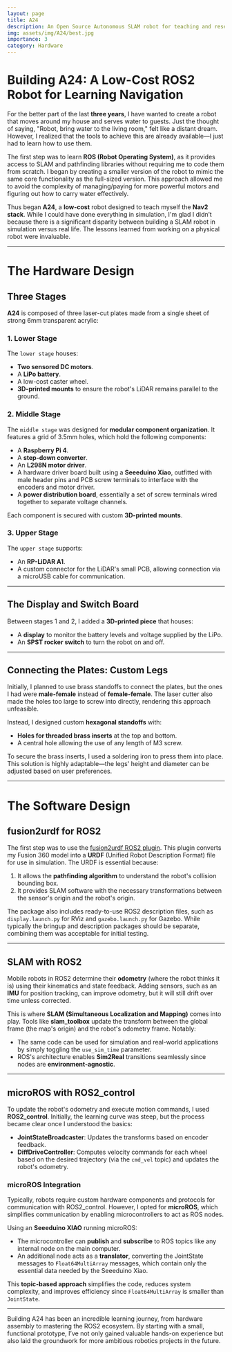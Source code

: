 ```yaml
---
layout: page
title: A24
description: An Open Source Autonomous SLAM robot for teaching and research based on ROS2, Nav2 and slam_toolbox
img: assets/img/A24/best.jpg
importance: 3
category: Hardware 
---
```


# Building A24: A Low-Cost ROS2 Robot for Learning Navigation

For the better part of the last **three years**, I have wanted to create a robot that moves around my house and serves water to guests. Just the thought of saying, "Robot, bring water to the living room," felt like a distant dream. However, I realized that the tools to achieve this are already available—I just had to learn how to use them. 

The first step was to learn **ROS (Robot Operating System)**, as it provides access to SLAM and pathfinding libraries without requiring me to code them from scratch. I began by creating a smaller version of the robot to mimic the same core functionality as the full-sized version. This approach allowed me to avoid the complexity of managing/paying for more powerful motors and figuring out how to carry water effectively.

Thus began **A24**, a **low-cost** robot designed to teach myself the **Nav2 stack**. While I could have done everything in simulation, I'm glad I didn’t because there is a significant disparity between building a SLAM robot in simulation versus real life. The lessons learned from working on a physical robot were invaluable.

---

# The Hardware Design

## **Three Stages**

**A24** is composed of three laser-cut plates made from a single sheet of strong 6mm transparent acrylic:

### **1. Lower Stage**
The `lower stage` houses:
- **Two sensored DC motors**.
- A **LiPo battery**.
- A low-cost caster wheel.
- **3D-printed mounts** to ensure the robot's LiDAR remains parallel to the ground.

### **2. Middle Stage**
The `middle stage` was designed for **modular component organization**. It features a grid of 3.5mm holes, which hold the following components:
- A **Raspberry Pi 4**.
- A **step-down converter**.
- An **L298N motor driver**.
- A hardware driver board built using a **Seeeduino Xiao**, outfitted with male header pins and PCB screw terminals to interface with the encoders and motor driver.
- A **power distribution board**, essentially a set of screw terminals wired together to separate voltage channels.

Each component is secured with custom **3D-printed mounts**.

### **3. Upper Stage**
The `upper stage` supports:
- An **RP-LiDAR A1**.
- A custom connector for the LiDAR's small PCB, allowing connection via a microUSB cable for communication.

---

## **The Display and Switch Board**
Between stages 1 and 2, I added a **3D-printed piece** that houses:
- A **display** to monitor the battery levels and voltage supplied by the LiPo.
- An **SPST rocker switch** to turn the robot on and off.

---

## **Connecting the Plates: Custom Legs**
Initially, I planned to use brass standoffs to connect the plates, but the ones I had were **male-female** instead of **female-female**. The laser cutter also made the holes too large to screw into directly, rendering this approach unfeasible. 

Instead, I designed custom **hexagonal standoffs** with:
- **Holes for threaded brass inserts** at the top and bottom.
- A central hole allowing the use of any length of M3 screw.

To secure the brass inserts, I used a soldering iron to press them into place. This solution is highly adaptable—the legs' height and diameter can be adjusted based on user preferences.

---

# The Software Design

## **fusion2urdf for ROS2**
The first step was to use the [fusion2urdf ROS2 plugin](https://github.com/dheena2k2/fusion2urdf-ros2). This plugin converts my Fusion 360 model into a **URDF** (Unified Robot Description Format) file for use in simulation. The URDF is essential because:
1. It allows the **pathfinding algorithm** to understand the robot's collision bounding box.
2. It provides SLAM software with the necessary transformations between the sensor's origin and the robot's origin.

The package also includes ready-to-use ROS2 description files, such as `display.launch.py` for RViz and `gazebo.launch.py` for Gazebo. While typically the bringup and description packages should be separate, combining them was acceptable for initial testing.

---

## **SLAM with ROS2**
Mobile robots in ROS2 determine their **odometry** (where the robot thinks it is) using their kinematics and state feedback. Adding sensors, such as an **IMU** for position tracking, can improve odometry, but it will still drift over time unless corrected. 

This is where **SLAM (Simultaneous Localization and Mapping)** comes into play. Tools like **slam_toolbox** update the transform between the global frame (the map's origin) and the robot's odometry frame. Notably:
- The same code can be used for simulation and real-world applications by simply toggling the `use_sim_time` parameter.
- ROS's architecture enables **Sim2Real** transitions seamlessly since nodes are **environment-agnostic**.

---

## **microROS with ROS2_control**
To update the robot's odometry and execute motion commands, I used **ROS2_control**. Initially, the learning curve was steep, but the process became clear once I understood the basics:
- **JointStateBroadcaster**: Updates the transforms based on encoder feedback.
- **DiffDriveController**: Computes velocity commands for each wheel based on the desired trajectory (via the `cmd_vel` topic) and updates the robot's odometry.

### **microROS Integration**
Typically, robots require custom hardware components and protocols for communication with ROS2_control. However, I opted for **microROS**, which simplifies communication by enabling microcontrollers to act as ROS nodes. 

Using an **Seeeduino XIAO** running microROS:
- The microcontroller can **publish** and **subscribe** to ROS topics like any internal node on the main computer.
- An additional node acts as a **translator**, converting the JointState messages to `Float64MultiArray` messages, which contain only the essential data needed by the Seeeduino Xiao.

This **topic-based approach** simplifies the code, reduces system complexity, and improves efficiency since `Float64MultiArray` is smaller than `JointState`.

---

Building A24 has been an incredible learning journey, from hardware assembly to mastering the ROS2 ecosystem. By starting with a small, functional prototype, I’ve not only gained valuable hands-on experience but also laid the groundwork for more ambitious robotics projects in the future.



<!-- For the better part of the last 3 years of my life i wanted to make a robot that moves around in my house and gives water to the guests. Just the thought of saying "robot bring water to the living room" felt like a distant dream but i realized that the tools to make this are already available and all i had to do was learn how to use them. The first step to make this was learn ROS since that gave me access to SLAM and path finding libraries without needing to code them myself. I began by making a small version of the robot that would mimic the same core functionallity as the bigger robot without the hassle of managing/paying for more powerful motors and carrying around water somehow.

Thus began A24, a as-low-cost as possible robot to teach myself the Nav2 stack. I could have done it all in simulation but im glad i didnt because there is a very large disparity between making a SLAM robot im simulation and in real life and the lessons taught were more than valuable.

# The Hardware Design
## 3 stages
A24 is composed of 3 laser cut plates cut from a single sheet of strong 6mm see through acrylic. The `lower stage` holds the 2 sensored DC motors and the LiPo battery. Attached to the plate is also a low cost castor wheel while some 3d printed mounts to make the sure the robots lidar stays parallel to the ground

The middle stage was designed to make component organizing be as modular as possible. It consists of a grid of 3.5mm holes upon which i mounted the `Raspberry Pi 4`, Step down converter , `L298N` motor driver and hardware driver board made up of a `seeduino xiao` with lots of male header pins and PCB screw terminals to interface with the encoders and motor driver. There is also a power distribution board which is just some screw terminal wired together to seperate the voltage channels. Each components was secured witha  custom 3d printed mount

The upper stage holds the RP-Lidar A1 lidar and a custom connector to attach the lidars small PCB through which you connect a microUSB capable to and communicate with the lidar

## The Display and switch board
Between stages 1 and 2 I also have a 3d printed piece that houses a display to monitor the battery levels and voltage coming through the LiPo. On the piece theres also a SPST rocker switch to turn the entire robot on and off.

## The legs to connect the plates together
Initially I planned to use brass standoffs to connect the plates together but the ones i had were male female instead of female female. I thought i could screw the male part into the laser cut part but that wasnt an option given the laster cutter made the whole too big. I think its a good thing as that wasnt a good solution and my next choice didnt require having to buy standoffs and could be modifified based on user preference.

I designed hex standoff with holes for 2 threaded brass inserts at the top and bottom and hole going straight through. The threaded brass inserts were put in place using a soldering iron keeping it firm in place. The hole going straight through meant i can use any length M3 screw i choose to. This solution is nice as the person can easily change the diamater of the legs to make them more durable or change the height depending on how far apart they want their plates to be.

# The Software Design
## fusion2urdf ros2
The first step was to use this <a href="https://github.com/dheena2k2/fusion2urdf-ros2">fusion360 plugin</a> called `fusion2urdf`. This allowed my fusion360 model of the robot to become a urdf for use in simulation and so the path finding algorithm knows my collision bounding box. Its also useful for SLAM so the software knows how the sensors origin translate to the robots origin

This package also gave me a ready to go ros2 description package containing the `display.launch.py` files and `gazebo.launch.py` files for RViz and gazebo respectively. Nrmally this should be split into 2 packages so the bringup is seperate from description but for testing purposes this was fine.


# SLAM with ROS2
Essentially mobile ROS2 robots work by using their kinematics and state feedback to obtain their odometry- where the robot thinks it is. Odometry can be improved by adding more sensors, for example doing position tracking with aan IMU however it will always drift with time unless some algorithm attempts to update where the robot thinks it is. That is SLAM. Packages like slam_toolbox update the transofrms between the newly created global frame (the maps origin) to the robots odometry (where the robot think it is). The code to do this in simulation is the same as in real life but you just have to change the use_sim_time parameter which is the beauty of ROS architecture. Sim2Real done autonamtically as the nodes are environment agnostic. They dont cae if they are in a simulation or in real life.

# microROS with ROS2 control
In order to update the robots odometry and for the robot to actually move based on the conteollers output command, I use ROS2 control. At first it took some time to get my head around it but in reality it isnt complicated. I specify 2 basic controllres in my controllers.yaml file: JointStateBroadcaster and DiffDriveController. The first updates by transofrms depending on the state of the encoders and the second finds out what commadn velocity to give each wheel depending on what my desired trajcetory is (using the cmd_vel topic). The diff drive controller also updates my odometry based on the received velocity of the wheels.

But the question is how does my microcontroller communicate with ros2_control? the typical answer would be to make a custom hardware component and have a custom protocol to send and receive data however that solution is out dated and time consuming. Instead i leveraged microROS. microROS is a ros stack dedicated to devices not powerful enough to use the full capability of ROS so its intended for microcontrollers. I wont get in to the details of microROS but by having an agent node running on your main computer, the esp3 can have access to to the computers internal nodes. It can publish do everything you can do internally on your computer but just on a microcontroller. 

The problem is that ros2 control does not out of the box make use of this topic based control. Most robots have to use serial communication however there is a little trick which is topic based ros2 control. I honestly hardly hear this being used and i think people are wasting their time by not using this. It allws the microcontroller to make use of ros2 control by only publishing and subscribing to data. To make it work i have an extra node running on the computer that acts as a translator or reducer; it takes in te joint state messgaes running on ros2 and converts them to FLoat64MultiArray with only the bare essential data for seeduino xiao to publish and subscribe to. This makes the code easier to writw and i think speeds up the system since a JointState message can be larger than a Float64 array. -->

<!-- # The ROS2 design
My design was based on using microROS within the Seeeduino xiao which did 2 things:
- Publish its encoder count data to `/encoder_data`
-Subscribe to `pwm_data` to get pwm values that each motor should spin at

The other nodes on my ROS2 network handled odometry, coming with the pwm values to move the robot based on the robots paramaters and the slam_toolbox/Nav2 packages

## The illegal shortcut i came up with
Now normally after getting to this stage you are meant to look into ros2 control but that was based on serial communication between the computer and microcontroller to send and receive commands. I decided to go against this as my solution was based on microROS and the ros2_control didnt have lots of documentation or tutorials to go along by.

Instead i decided to write a custom node to handle odometry and publish it to `/odom` aswell as handle the transforms the 2 wheeled robot would make with the maps origin. This node was based on subscribing to the encoder data and calculating distance travelled by looking at the changes in encoder count every iteration and altering the displacement travelled by the robot. 

To make this code even easier, i just set the `base_link` to be the centre of the wheels axis of rotation and not the centre of the robot itself which would have been another unecessary translation. 

The only transform needed would be how the `base_link` maps to the centre of the lidar which was easily calculated in CAD.

After updating the URDF file to encompass these changes I was left with a bare bones basic urdf where the entire mesh of the robot was one file and the collision avoidance was a rectangular block to speed up navigation. 

The odometry node also calculated the `linear.x` and `angular.z` based on encoder data to know the robots velocity.  -->
